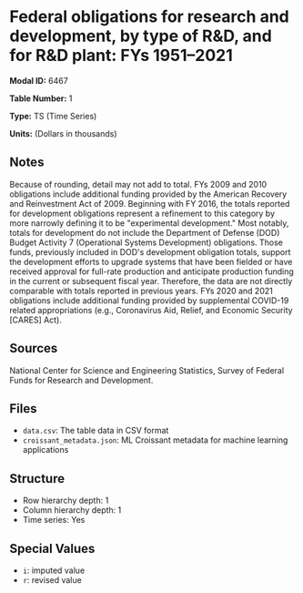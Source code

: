 # Federal obligations for research and development, by type of R&D, and for R&D plant: FYs 1951–2021

**Modal ID:** 6467

**Table Number:** 1

**Type:** TS (Time Series)

**Units:** (Dollars in thousands)

## Notes

Because of rounding, detail may not add to total. FYs 2009 and 2010 obligations include additional funding provided by the American Recovery and Reinvestment Act of 2009. Beginning with FY 2016, the totals reported for development obligations represent a refinement to this category by more narrowly defining it to be "experimental development." Most notably, totals for development do not include the Department of Defense (DOD) Budget Activity 7 (Operational Systems Development) obligations. Those funds, previously included in DOD's development obligation totals, support the development efforts to upgrade systems that have been fielded or have received approval for full-rate production and anticipate production funding in the current or subsequent fiscal year. Therefore, the data are not directly comparable with totals reported in previous years. FYs 2020 and 2021 obligations include additional funding provided by supplemental COVID-19 related appropriations (e.g., Coronavirus Aid, Relief, and Economic Security [CARES] Act).

## Sources

National Center for Science and Engineering Statistics, Survey of Federal Funds for Research and Development.

## Files

- `data.csv`: The table data in CSV format
- `croissant_metadata.json`: ML Croissant metadata for machine learning applications

## Structure

- Row hierarchy depth: 1
- Column hierarchy depth: 1
- Time series: Yes

## Special Values

- `i`: imputed value
- `r`: revised value
